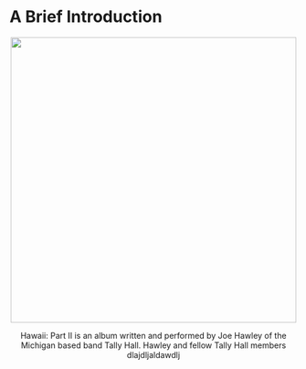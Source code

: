 # A Brief Introduction
<p align="center">
<img width="500" height="500" src="https://i1.sndcdn.com/artworks-000602170645-fe2its-t500x500.jpg">
</p>
<div align="center">Hawaii: Part II is an album written and performed by Joe Hawley of the Michigan based band Tally Hall. Hawley and fellow Tally Hall members 
dlajdljaldawdlj

